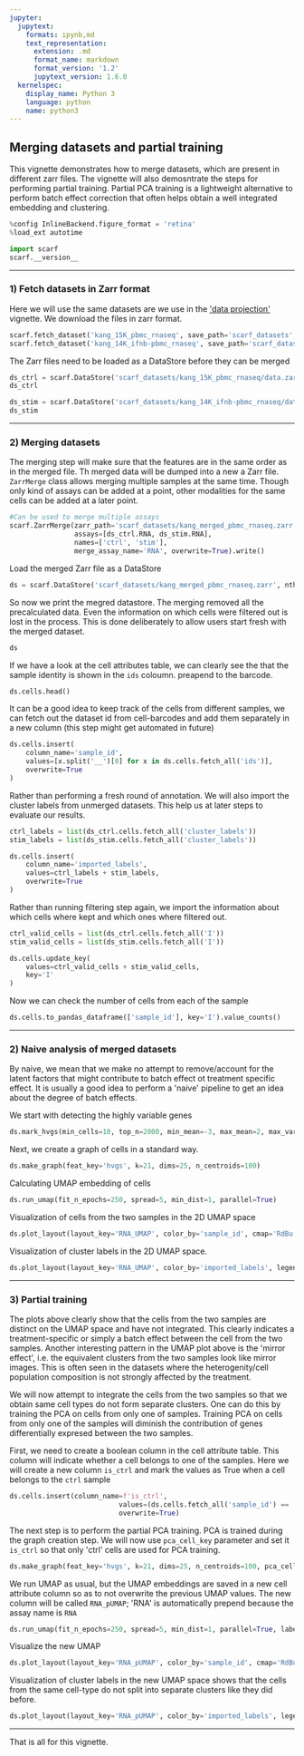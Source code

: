 ```yaml
---
jupyter:
  jupytext:
    formats: ipynb,md
    text_representation:
      extension: .md
      format_name: markdown
      format_version: '1.2'
      jupytext_version: 1.6.0
  kernelspec:
    display_name: Python 3
    language: python
    name: python3
---
```


## Merging datasets and partial training

This vignette demonstrates how to merge datasets, which are present in different zarr files. The vignette will also demosntrate the steps for performing partial training. Partial PCA training is a lightweight alternative to perform batch effect correction that often helps obtain a well integrated embedding and clustering.

```python
%config InlineBackend.figure_format = 'retina'
%load_ext autotime

import scarf
scarf.__version__
```

---
### 1) Fetch datasets in Zarr format

Here we will use the same datasets are we use in the ['data projection'](https://scarf.readthedocs.io/en/latest/vignettes/data_projection.html) vignette. We download the files in zarr format.

```python
scarf.fetch_dataset('kang_15K_pbmc_rnaseq', save_path='scarf_datasets', as_zarr=True)
scarf.fetch_dataset('kang_14K_ifnb-pbmc_rnaseq', save_path='scarf_datasets', as_zarr=True)
```

The Zarr files need to be loaded as a DataStore before they can be merged

```python
ds_ctrl = scarf.DataStore('scarf_datasets/kang_15K_pbmc_rnaseq/data.zarr', nthreads=4)
ds_ctrl
```

```python
ds_stim = scarf.DataStore('scarf_datasets/kang_14K_ifnb-pbmc_rnaseq/data.zarr', nthreads=4)
ds_stim
```

---
### 2) Merging datasets

The merging step will make sure that the features are in the same order as in the merged file. Th merged data will be dumped into a new a Zarr file. `ZarrMerge` class allows merging multiple samples at the same time. Though only kind of assays can be added at a point, other modalities for the same cells can be added at a later point. 

```python
#Can be used to merge multiple assays
scarf.ZarrMerge(zarr_path='scarf_datasets/kang_merged_pbmc_rnaseq.zarr',  # Path where merged Zarr files will be saved
                assays=[ds_ctrl.RNA, ds_stim.RNA],                        # assays to be merged
                names=['ctrl', 'stim'],                                   # these names will be preprended to the cell ids with '__' delimiter
                merge_assay_name='RNA', overwrite=True).write()           # Name of the merged assay. `overwrite` will remove an existing Zarr file.
```

Load the merged Zarr file as a DataStore

```python
ds = scarf.DataStore('scarf_datasets/kang_merged_pbmc_rnaseq.zarr', nthreads=4)
```

So now we print the megred datastore. The merging removed all the precalculated data. Even the information on which cells were filtered out is lost in the process. This is done deliberately to allow users start fresh with the merged dataset.

```python
ds
```

If we have a look at the cell attributes table, we can clearly see the that the sample identity is shown in the `ids` coloumn. preapend to the barcode.

```python
ds.cells.head()
```

It can be a good idea to keep track of the cells from different samples, we can fetch out the dataset id from cell-barcodes and add them separately in a new column (this step might get automated in future)

```python
ds.cells.insert(
    column_name='sample_id',
    values=[x.split('__')[0] for x in ds.cells.fetch_all('ids')],
    overwrite=True
)
```

Rather than performing a fresh round of annotation. We will also import the cluster labels from unmerged datasets. This help us at later steps to evaluate our results.

```python
ctrl_labels = list(ds_ctrl.cells.fetch_all('cluster_labels'))
stim_labels = list(ds_stim.cells.fetch_all('cluster_labels'))

ds.cells.insert(
    column_name='imported_labels',
    values=ctrl_labels + stim_labels,
    overwrite=True
)
```

Rather than running filtering step again, we import the information about which cells where kept and which ones where filtered out.

```python
ctrl_valid_cells = list(ds_ctrl.cells.fetch_all('I'))
stim_valid_cells = list(ds_stim.cells.fetch_all('I'))

ds.cells.update_key(
    values=ctrl_valid_cells + stim_valid_cells,
    key='I'
)
```

Now we can check the number of cells from each of the sample

```python
ds.cells.to_pandas_dataframe(['sample_id'], key='I').value_counts()
```

---
### 2) Naive analysis of merged datasets

By naive, we mean that we make no attempt to remove/account for the latent factors that might contribute to batch effect ot treatment specific effect.
It is usually a good idea to perform a 'naive' pipeline to get an idea about the degree of batch effects.


We start with detecting the highly variable genes

```python
ds.mark_hvgs(min_cells=10, top_n=2000, min_mean=-3, max_mean=2, max_var=6)
```

Next, we create a graph of cells in a standard way.

```python
ds.make_graph(feat_key='hvgs', k=21, dims=25, n_centroids=100)
```

Calculating UMAP embedding of cells

```python
ds.run_umap(fit_n_epochs=250, spread=5, min_dist=1, parallel=True)
```

Visualization of cells from the two samples in the 2D UMAP space

```python
ds.plot_layout(layout_key='RNA_UMAP', color_by='sample_id', cmap='RdBu', legend_ondata=False)
```

Visualization of cluster labels in the 2D UMAP space. 

```python
ds.plot_layout(layout_key='RNA_UMAP', color_by='imported_labels', legend_ondata=False)
```

---
### 3) Partial training

The plots above clearly show that the cells from the two samples are distinct on the UMAP space and have not integrated. This clearly indicates a treatment-specific or simply a batch effect between the cell from the two samples. Another interesting pattern in the UMAP plot above is the 'mirror effect', i.e. the equivalent clusters from the two samples look like mirror images. This is often seen in the datasets where the heterogenity/cell population composition is not strongly affected by the treatment.

We will now attempt to integrate the cells from the two samples so that we obtain same cell types do not form separate clusters. One can do this by training the PCA on cells from only one of samples. Training PCA on cells from only one of the samples will diminish the contribution of genes differentially expresed between the two samples.


First, we need to create a boolean column in the cell attribute table. This column will indicate whether a cell belongs to one of the samples. Here we will create a new column `is_ctrl` and mark the values as True when a cell belongs to the `ctrl` sample

```python
ds.cells.insert(column_name=f'is_ctrl',
                           values=(ds.cells.fetch_all('sample_id') == 'ctrl'),
                           overwrite=True)
```

The next step is to perform the partial PCA training. PCA is trained during the graph creation step. We will now use `pca_cell_key` parameter and set it `is_ctrl` so that only 'ctrl' cells are used for PCA training.

```python
ds.make_graph(feat_key='hvgs', k=21, dims=25, n_centroids=100, pca_cell_key='is_ctrl')
```

We run UMAP as usual, but the UMAP embeddings are saved in a new cell attribute column so as to not overwrite the previous UMAP values. The new column will be called `RNA_pUMAP`; 'RNA' is automatically prepend because the assay name is `RNA`

```python
ds.run_umap(fit_n_epochs=250, spread=5, min_dist=1, parallel=True, label='pUMAP')
```

Visualize the new UMAP

```python
ds.plot_layout(layout_key='RNA_pUMAP', color_by='sample_id', cmap='RdBu', legend_ondata=False)
```

Visualization of cluster labels in the new UMAP space shows that the cells from the same cell-type do not split into separate clusters like they did before.

```python
ds.plot_layout(layout_key='RNA_pUMAP', color_by='imported_labels', legend_ondata=False)
```

---
That is all for this vignette.
